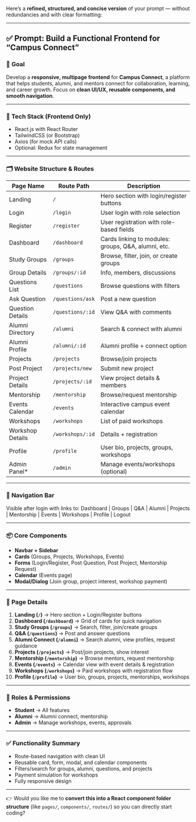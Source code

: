 Here’s a **refined, structured, and concise version** of your prompt — without redundancies and with clear formatting:

---

## ✅ **Prompt: Build a Functional Frontend for “Campus Connect”**

### 🎯 **Goal**

Develop a **responsive, multipage frontend** for **Campus Connect**, a platform that helps students, alumni, and mentors connect for collaboration, learning, and career growth. Focus on **clean UI/UX, reusable components, and smooth navigation**.

---

### 🧩 **Tech Stack (Frontend Only)**

* React.js with React Router
* TailwindCSS (or Bootstrap)
* Axios (for mock API calls)
* Optional: Redux for state management

---

### 🗂️ **Website Structure & Routes**

| Page Name        | Route Path       | Description                                          |
| ---------------- | ---------------- | ---------------------------------------------------- |
| Landing          | `/`              | Hero section with login/register buttons             |
| Login            | `/login`         | User login with role selection                       |
| Register         | `/register`      | User registration with role-based fields             |
| Dashboard        | `/dashboard`     | Cards linking to modules: groups, Q\&A, alumni, etc. |
| Study Groups     | `/groups`        | Browse, filter, join, or create groups               |
| Group Details    | `/groups/:id`    | Info, members, discussions                           |
| Questions List   | `/questions`     | Browse questions with filters                        |
| Ask Question     | `/questions/ask` | Post a new question                                  |
| Question Details | `/questions/:id` | View Q\&A with comments                              |
| Alumni Directory | `/alumni`        | Search & connect with alumni                         |
| Alumni Profile   | `/alumni/:id`    | Alumni profile + connect option                      |
| Projects         | `/projects`      | Browse/join projects                                 |
| Post Project     | `/projects/new`  | Submit new project                                   |
| Project Details  | `/projects/:id`  | View project details & members                       |
| Mentorship       | `/mentorship`    | Browse/request mentorship                            |
| Events Calendar  | `/events`        | Interactive campus event calendar                    |
| Workshops        | `/workshops`     | List of paid workshops                               |
| Workshop Details | `/workshops/:id` | Details + registration                               |
| Profile          | `/profile`       | User bio, projects, groups, workshops                |
| Admin Panel\*    | `/admin`         | Manage events/workshops (optional)                   |

---

### 🧭 **Navigation Bar**

Visible after login with links to:
Dashboard | Groups | Q\&A | Alumni | Projects | Mentorship | Events | Workshops | Profile | Logout

---

### 📦 **Core Components**

* **Navbar + Sidebar**
* **Cards** (Groups, Projects, Workshops, Events)
* **Forms** (Login/Register, Post Question, Post Project, Mentorship Request)
* **Calendar** (Events page)
* **Modal/Dialog** (Join group, project interest, workshop payment)

---

### 📱 **Page Details**

1. **Landing (`/`)** → Hero section + Login/Register buttons
2. **Dashboard (`/dashboard`)** → Grid of cards for quick navigation
3. **Study Groups (`/groups`)** → Search, filter, join/create groups
4. **Q\&A (`/questions`)** → Post and answer questions
5. **Alumni Connect (`/alumni`)** → Search alumni, view profiles, request guidance
6. **Projects (`/projects`)** → Post/join projects, show interest
7. **Mentorship (`/mentorship`)** → Browse mentors, request mentorship
8. **Events (`/events`)** → Calendar view with event details & registration
9. **Workshops (`/workshops`)** → Paid workshops with registration flow
10. **Profile (`/profile`)** → User bio, groups, projects, mentorships, workshops

---

### 🔐 **Roles & Permissions**

* **Student** → All features
* **Alumni** → Alumni connect, mentorship
* **Admin** → Manage workshops, events, approvals

---

### ✅ **Functionality Summary**

* Route-based navigation with clean UI
* Reusable card, form, modal, and calendar components
* Filters/search for groups, alumni, questions, and projects
* Payment simulation for workshops
* Fully responsive design

---

👉 Would you like me to **convert this into a React component folder structure** (like `pages/`, `components/`, `routes/`) so you can directly start coding?
